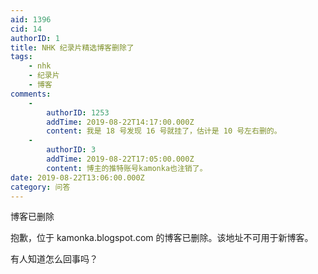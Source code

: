 ```yaml
---
aid: 1396
cid: 14
authorID: 1
title: NHK 纪录片精选博客删除了
tags:
    - nhk
    - 纪录片
    - 博客
comments:
    -
        authorID: 1253
        addTime: 2019-08-22T14:17:00.000Z
        content: 我是 18 号发现 16 号就挂了，估计是 10 号左右删的。
    -
        authorID: 3
        addTime: 2019-08-22T17:05:00.000Z
        content: 博主的推特账号kamonka也注销了。
date: 2019-08-22T13:06:00.000Z
category: 问答
---
```


博客已删除

抱歉，位于 kamonka.blogspot.com 的博客已删除。该地址不可用于新博客。

有人知道怎么回事吗？
